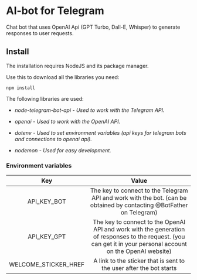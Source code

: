 # AI-bot for Telegram

Chat bot that uses OpenAI Api (GPT Turbo, Dall-E, Whisper) to generate responses to user requests.

## Install

The installation requires NodeJS and its package manager.

Use this to download all the libraries you need:

```javascript.
npm install
```

The following libraries are used:

* *node-telegram-bot-api - Used to work with the Telegram API.*

* *openai - Used to work with the OpenAI API.*

* *dotenv - Used to set environment variables (api keys for telegram bots and connections to openai api).*

* *nodemon - Used for easy development.*

### Environment variables

Key|Value
:-----------:|:--------------------------------------------: 
API_KEY_BOT|The key to connect to the Telegram API and work with the bot. (can be obtained by contacting @BotFather on Telegram)
API_KEY_GPT|The key to connect to the OpenAI API and work with the generation of responses to the request. (you can get it in your personal account on the OpenAI website)
WELCOME_STICKER_HREF|A link to the sticker that is sent to the user after the bot starts
